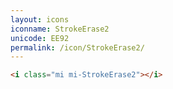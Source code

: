 ```yaml
---
layout: icons
iconname: StrokeErase2
unicode: EE92
permalink: /icon/StrokeErase2/
---
```


``` html
<i class="mi mi-StrokeErase2"></i>
```
